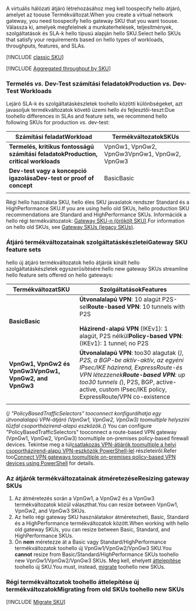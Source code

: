 <span data-ttu-id="f16ae-101">A virtuális hálózati átjáró létrehozásához meg kell toospecify hello átjáró, amelyet az toouse Termékváltozat.</span><span class="sxs-lookup"><span data-stu-id="f16ae-101">When you create a virtual network gateway, you need toospecify hello gateway SKU that you want toouse.</span></span> <span data-ttu-id="f16ae-102">Válassza ki, amelyek megfelelnek a munkaterhelések, teljesítmények, szolgáltatások és SLA-k hello típusú alapján hello SKU.</span><span class="sxs-lookup"><span data-stu-id="f16ae-102">Select hello SKUs that satisfy your requirements based on hello types of workloads, throughputs, features, and SLAs.</span></span>

[!INCLUDE [classic SKU](./vpn-gateway-classic-sku-support-include.md)]

[!INCLUDE [Aggregated throughput by SKU](./vpn-gateway-table-gwtype-aggtput-include.md)]

###  <span data-ttu-id="f16ae-103"><a name="workloads"></a>Termelés *vs.* Dev-Test számítási feladatok</span><span class="sxs-lookup"><span data-stu-id="f16ae-103"><a name="workloads"></a>Production *vs.* Dev-Test Workloads</span></span>

<span data-ttu-id="f16ae-104">Lejáró SLA-k és szolgáltatáskészletek toohello közötti különbségeket, azt javasoljuk termékváltozatok követő üzemi hello *és* fejlesztői-teszt:</span><span class="sxs-lookup"><span data-stu-id="f16ae-104">Due toohello differences in SLAs and feature sets, we recommend hello following SKUs for production *vs.* dev-test:</span></span>

| <span data-ttu-id="f16ae-105">**Számítási feladat**</span><span class="sxs-lookup"><span data-stu-id="f16ae-105">**Workload**</span></span>                       | <span data-ttu-id="f16ae-106">**Termékváltozatok**</span><span class="sxs-lookup"><span data-stu-id="f16ae-106">**SKUs**</span></span>               |
| ---                                | ---                    |
| <span data-ttu-id="f16ae-107">**Termelés, kritikus fontosságú számítási feladatok**</span><span class="sxs-lookup"><span data-stu-id="f16ae-107">**Production, critical workloads**</span></span> | <span data-ttu-id="f16ae-108">VpnGw1, VpnGw2, VpnGw3</span><span class="sxs-lookup"><span data-stu-id="f16ae-108">VpnGw1, VpnGw2, VpnGw3</span></span> |
| <span data-ttu-id="f16ae-109">**Dev-test vagy a koncepció igazolása**</span><span class="sxs-lookup"><span data-stu-id="f16ae-109">**Dev-test or proof of concept**</span></span>   | <span data-ttu-id="f16ae-110">Basic</span><span class="sxs-lookup"><span data-stu-id="f16ae-110">Basic</span></span>                  |
|                                    |                        |

<span data-ttu-id="f16ae-111">Régi hello használata SKU, hello éles SKU javaslatok rendszer Standard és a HighPerformance SKU.</span><span class="sxs-lookup"><span data-stu-id="f16ae-111">If you are using hello old SKUs, hello production SKU recommendations are Standard and HighPerformance SKUs.</span></span> <span data-ttu-id="f16ae-112">Információk a hello régi termékváltozatok: [Gateway SKU-n (örökölt SKU)](../articles/vpn-gateway/vpn-gateway-about-skus-legacy.md).</span><span class="sxs-lookup"><span data-stu-id="f16ae-112">For information on hello old SKUs, see [Gateway SKUs (legacy SKUs)](../articles/vpn-gateway/vpn-gateway-about-skus-legacy.md).</span></span>

###  <span data-ttu-id="f16ae-113"><a name="feature"></a>Átjáró termékváltozatainak szolgáltatáskészletei</span><span class="sxs-lookup"><span data-stu-id="f16ae-113"><a name="feature"></a>Gateway SKU feature sets</span></span>

<span data-ttu-id="f16ae-114">hello új átjáró termékváltozatok hello átjárók kínált hello szolgáltatáskészletek egyszerűsítésére:</span><span class="sxs-lookup"><span data-stu-id="f16ae-114">hello new gateway SKUs streamline hello feature sets offered on hello gateways:</span></span>

| <span data-ttu-id="f16ae-115">**Termékváltozat**</span><span class="sxs-lookup"><span data-stu-id="f16ae-115">**SKU**</span></span>| <span data-ttu-id="f16ae-116">**Szolgáltatások**</span><span class="sxs-lookup"><span data-stu-id="f16ae-116">**Features**</span></span>|
| ---    | ---         |
|<span data-ttu-id="f16ae-117">**Basic**</span><span class="sxs-lookup"><span data-stu-id="f16ae-117">**Basic**</span></span>   | <span data-ttu-id="f16ae-118">**Útvonalalapú VPN**: 10 alagút P2S-sel</span><span class="sxs-lookup"><span data-stu-id="f16ae-118">**Route-based VPN**: 10 tunnels with P2S</span></span><br><br><span data-ttu-id="f16ae-119">**Házirend-alapú VPN** (IKEv1): 1 alagút, P2S nélkül</span><span class="sxs-lookup"><span data-stu-id="f16ae-119">**Policy-based VPN**: (IKEv1): 1 tunnel; no P2S</span></span>|
| <span data-ttu-id="f16ae-120">**VpnGw1, VpnGw2 és VpnGw3**</span><span class="sxs-lookup"><span data-stu-id="f16ae-120">**VpnGw1, VpnGw2, and VpnGw3**</span></span> | <span data-ttu-id="f16ae-121">**Útvonalalapú VPN**: too30 alagutak (*), P2S, a BGP-be aktív-aktív, az egyéni IPsec/IKE házirend, ExpressRoute-és VPN létezzenek</span><span class="sxs-lookup"><span data-stu-id="f16ae-121">**Route-based VPN**: up too30 tunnels (*), P2S, BGP, active-active, custom IPsec/IKE policy, ExpressRoute/VPN co-existence</span></span> |
|        |             |

<span data-ttu-id="f16ae-122">(*) "PolicyBasedTrafficSelectors" tooconnect konfigurálhatja egy útvonalalapú VPN-átjáró (VpnGw1, VpnGw2, VpnGw3) toomultiple helyszíni tűzfal csoportházirend-alapú eszközök.</span><span class="sxs-lookup"><span data-stu-id="f16ae-122">(*) You can configure "PolicyBasedTrafficSelectors" tooconnect a route-based VPN gateway (VpnGw1, VpnGw2, VpnGw3) toomultiple on-premises policy-based firewall devices.</span></span> <span data-ttu-id="f16ae-123">Tekintse meg a túl[csatlakozás VPN-átjárók toomultiple a helyi csoportházirend-alapú VPN-eszközök PowerShell-lel](../articles/vpn-gateway/vpn-gateway-connect-multiple-policybased-rm-ps.md) részleteiről.</span><span class="sxs-lookup"><span data-stu-id="f16ae-123">Refer too[Connect VPN gateways toomultiple on-premises policy-based VPN devices using PowerShell](../articles/vpn-gateway/vpn-gateway-connect-multiple-policybased-rm-ps.md) for details.</span></span>

###  <span data-ttu-id="f16ae-124"><a name="resize"></a>Az átjárók termékváltozatainak átméretezése</span><span class="sxs-lookup"><span data-stu-id="f16ae-124"><a name="resize"></a>Resizing gateway SKUs</span></span>

1. <span data-ttu-id="f16ae-125">Az átméretezés során a VpnGw1, a VpnGw2 és a VpnGw3 termékváltozatok közül választhat.</span><span class="sxs-lookup"><span data-stu-id="f16ae-125">You can resize between VpnGw1, VpnGw2, and VpnGw3 SKUs.</span></span>
2. <span data-ttu-id="f16ae-126">Az hello régi gateway SKU használatakor átméretezheti, Basic, Standard és a HighPerformance termékváltozatok között.</span><span class="sxs-lookup"><span data-stu-id="f16ae-126">When working with hello old gateway SKUs, you can resize between Basic, Standard, and HighPerformance SKUs.</span></span>
2. <span data-ttu-id="f16ae-127">Ön **nem** méretezze át a Basic vagy Standard/HighPerformance termékváltozatok toohello új VpnGw1/VpnGw2/VpnGw3 SKU.</span><span class="sxs-lookup"><span data-stu-id="f16ae-127">You **cannot** resize from Basic/Standard/HighPerformance SKUs toohello new VpnGw1/VpnGw2/VpnGw3 SKUs.</span></span> <span data-ttu-id="f16ae-128">Meg kell, ehelyett [áttelepítése](#migrate) toohello új SKU.</span><span class="sxs-lookup"><span data-stu-id="f16ae-128">You must, instead, [migrate](#migrate) toohello new SKUs.</span></span>

###  <span data-ttu-id="f16ae-129"><a name="migrate"></a>Régi termékváltozatok toohello áttelepítése új termékváltozatok</span><span class="sxs-lookup"><span data-stu-id="f16ae-129"><a name="migrate"></a>Migrating from old SKUs toohello new SKUs</span></span>

[!INCLUDE [Migrate SKU](./vpn-gateway-migrate-legacy-sku-include.md)]
